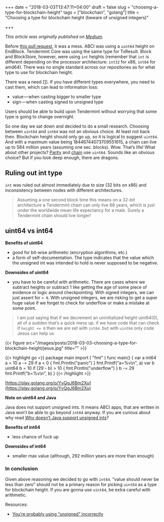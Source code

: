 +++
date = "2018-03-03T13:47:11+04:00"
draft = false
slug = "choosing-a-type-for-blockchain-height"
tags = ["blockchain", "golang"]
title = "Choosing a type for blockchain height (beware of unsigned integers)"

+++

_This article was originally published on [Medium](https://medium.com/@anton.kalyaev/choosing-a-type-for-blockchain-height-beware-of-unsigned-integers-714804dddf1d)._

Before [this pull request](https://github.com/tendermint/tendermint/pull/914),
it was a mess. ABCI was using a `uint64` height on EndBlock. Tendermint Core
was using the same type for TxResult. Block and BlockStore, however, were using
`int` heights (remember that `int` is different depending on the processor
architecture: `int32` for x86, `int64` for amd64). There was no single standard
across our repositories as for what type to use for blockchain height.

<!--more-->

There was a need \[[1](https://github.com/tendermint/tendermint/issues/731)\].
If you have different types everywhere, you need to cast them, which can lead
to information loss:

- value — when casting bigger to smaller type
- sign — when casting signed to unsigned type

Users should be able to build upon Tendermint without worrying that some type
is going to change overnight.

So one day we sat down and decided to do a small research. Choosing between
`uint64` and `int64` was not an obvious choice. At least not back then.
Blockchain height should only go up, so it is logical to suggest `uint64`. And
with a maximum value being 18446744073709551615, a chain can live up to 584
million years (assuming one sec. blocks). Wow. That’s life! What about other
projects? [Parity](https://github.com/paritytech/parity) and
[chain](https://github.com/chain/chain) use `uint64`. Sounds like an obvious
choice? But if you look deep enough, there are dragons.

## Ruling out int type

`int` was ruled out almost immediately due to size (32 bits on x86) and
inconsistency between nodes with different architectures.

> Assuming a one second block time this means on a 32-bit architecture a Tendermint chain can only live 68 years, which is just under the worldwide mean life expectancy for a male. Surely a Tendermint chain should live longer!

## uint64 vs int64

**Benefits of uint64**

- good for bit-wise arithmetic (encryption algorithms, etc.)
- a form of self-documentation. The type indicates that the value which the
  unsigned int was intended to hold is never supposed to be negative.

**Downsides of uint64**

- you have to be careful with arithmetic. There are cases where we subtract
  heights or subtract 1 like getting the age of some piece of evidence or logic
  around checkpointing. With signed integers, we can just assert for `< 0`. With
  unsigned integers, we are risking to get a super huge value if we forget to
  check for underflow or make a mistake at some point.

> I am just saying that if we decrement an uninitialized height uint64(0), all of a sudden that’s a quick mess up. if we have code that can check if `height <= 0` then we are set with `int64`. but with `uint64` only code Jesus can help us

{{< figure src="/images/posts/2018-03-03-choosing-a-type-for-blockchain-height/jesus.jpg" title="" >}}

{{< highlight go >}}
package main
import (
    "fmt"
)
func main() {
    var a int64
    a = 10
    a -= 29
    if a < 0 {
        fmt.Println("panic")
    }
    fmt.Printf("a=%v\n", a)
    var b uint64
    b = 10
    if (29 - b) > 10 {
        fmt.Println("underflow")
    }
    b -= 29
    fmt.Printf("b=%v\n", b)
}
{{< /highlight >}}

[https://play.golang.org/p/YvQgJ6Bm2Xu](https://play.golang.org/p/YvQgJ6Bm2Xu)

**Note on uint64 and Java**

Java does not support unsigned ints. It means ABCI apps, that are written in
Java won’t be able to go beyond `int64` anyway. If you are curious about why read
[Why doesn’t Java support unsigned ints](https://stackoverflow.com/questions/430346/why-doesnt-java-support-unsigned-ints)?

**Benefits of int64**

- less chance of fuck up

**Downsides of int64**

- smaller max value (although, 292 million years are more than enough)

### In conclusion

Given above reasoning we decided to go with `int64`. “value should never be less
than zero” should not be a primary reason for picking `uint64` as a type for
blockchain height. If you are gonna use `uint64`, be extra careful with
arithmetic.

Resources:

- [You’re probably using “unsigned” incorrectly](https://codemines.blogspot.de/2007/10/youre-probably-using-unsigned.html)
